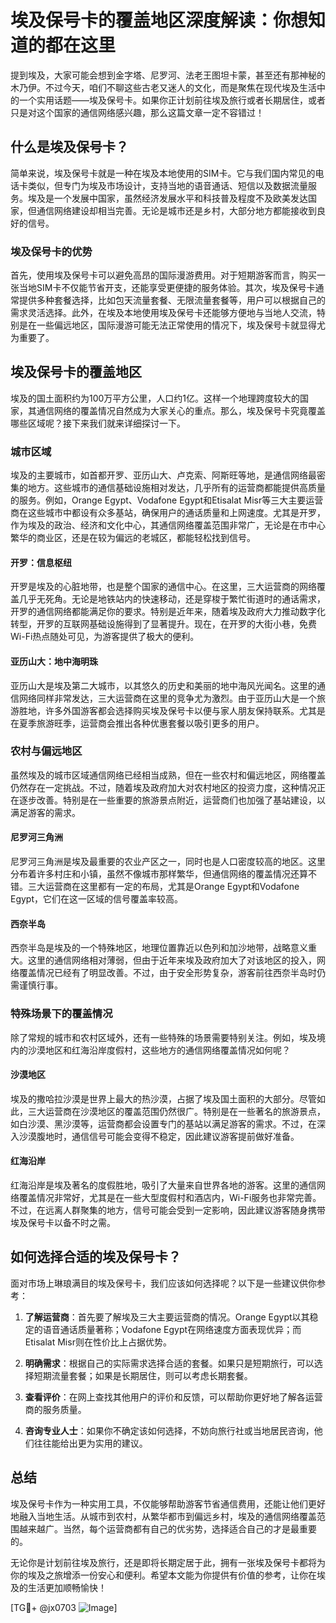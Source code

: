 # 埃及保号卡的覆盖地区深度解读：你想知道的都在这里

提到埃及，大家可能会想到金字塔、尼罗河、法老王图坦卡蒙，甚至还有那神秘的木乃伊。不过今天，咱们不聊这些古老又迷人的文化，而是聚焦在现代埃及生活中的一个实用话题——埃及保号卡。如果你正计划前往埃及旅行或者长期居住，或者只是对这个国家的通信网络感兴趣，那么这篇文章一定不容错过！

## 什么是埃及保号卡？

简单来说，埃及保号卡就是一种在埃及本地使用的SIM卡。它与我们国内常见的电话卡类似，但专门为埃及市场设计，支持当地的语音通话、短信以及数据流量服务。埃及是一个发展中国家，虽然经济发展水平和科技普及程度不及欧美发达国家，但通信网络建设却相当完善。无论是城市还是乡村，大部分地方都能接收到良好的信号。

### 埃及保号卡的优势

首先，使用埃及保号卡可以避免高昂的国际漫游费用。对于短期游客而言，购买一张当地SIM卡不仅能节省开支，还能享受更便捷的服务体验。其次，埃及保号卡通常提供多种套餐选择，比如包天流量套餐、无限流量套餐等，用户可以根据自己的需求灵活选择。此外，在埃及本地使用埃及保号卡还能够方便地与当地人交流，特别是在一些偏远地区，国际漫游可能无法正常使用的情况下，埃及保号卡就显得尤为重要了。

## 埃及保号卡的覆盖地区

埃及的国土面积约为100万平方公里，人口约1亿。这样一个地理跨度较大的国家，其通信网络的覆盖情况自然成为大家关心的重点。那么，埃及保号卡究竟覆盖哪些区域呢？接下来我们就来详细探讨一下。

### 城市区域

埃及的主要城市，如首都开罗、亚历山大、卢克索、阿斯旺等地，是通信网络最密集的地方。这些城市的通信基础设施相对发达，几乎所有的运营商都能提供高质量的服务。例如，Orange Egypt、Vodafone Egypt和Etisalat Misr等三大主要运营商在这些城市中都设有众多基站，确保用户的通话质量和上网速度。尤其是开罗，作为埃及的政治、经济和文化中心，其通信网络覆盖范围非常广，无论是在市中心繁华的商业区，还是在较为偏远的老城区，都能轻松找到信号。

#### 开罗：信息枢纽

开罗是埃及的心脏地带，也是整个国家的通信中心。在这里，三大运营商的网络覆盖几乎无死角。无论是地铁站内的快速移动，还是穿梭于繁忙街道时的通话需求，开罗的通信网络都能满足你的要求。特别是近年来，随着埃及政府大力推动数字化转型，开罗的互联网基础设施得到了显著提升。现在，在开罗的大街小巷，免费Wi-Fi热点随处可见，为游客提供了极大的便利。

#### 亚历山大：地中海明珠

亚历山大是埃及第二大城市，以其悠久的历史和美丽的地中海风光闻名。这里的通信网络同样非常发达，三大运营商在这里的竞争尤为激烈。由于亚历山大是一个旅游胜地，许多外国游客都会选择购买埃及保号卡以便与家人朋友保持联系。尤其是在夏季旅游旺季，运营商会推出各种优惠套餐以吸引更多的用户。

### 农村与偏远地区

虽然埃及的城市区域通信网络已经相当成熟，但在一些农村和偏远地区，网络覆盖仍然存在一定挑战。不过，随着埃及政府加大对农村地区的投资力度，这种情况正在逐步改善。特别是在一些重要的旅游景点附近，运营商们也加强了基站建设，以满足游客的需求。

#### 尼罗河三角洲

尼罗河三角洲是埃及最重要的农业产区之一，同时也是人口密度较高的地区。这里分布着许多村庄和小镇，虽然不像城市那样繁华，但通信网络的覆盖情况还算不错。三大运营商在这里都有一定的布局，尤其是Orange Egypt和Vodafone Egypt，它们在这一区域的信号覆盖率较高。

#### 西奈半岛

西奈半岛是埃及的一个特殊地区，地理位置靠近以色列和加沙地带，战略意义重大。这里的通信网络相对薄弱，但由于近年来埃及政府加大了对该地区的投入，网络覆盖情况已经有了明显改善。不过，由于安全形势复杂，游客前往西奈半岛时仍需谨慎行事。

### 特殊场景下的覆盖情况

除了常规的城市和农村区域外，还有一些特殊的场景需要特别关注。例如，埃及境内的沙漠地区和红海沿岸度假村，这些地方的通信网络覆盖情况如何呢？

#### 沙漠地区

埃及的撒哈拉沙漠是世界上最大的热沙漠，占据了埃及国土面积的大部分。尽管如此，三大运营商在沙漠地区的覆盖范围仍然很广。特别是在一些著名的旅游景点，如白沙漠、黑沙漠等，运营商都会设置专门的基站以满足游客的需求。不过，在深入沙漠腹地时，通信信号可能会变得不稳定，因此建议游客提前做好准备。

#### 红海沿岸

红海沿岸是埃及著名的度假胜地，吸引了大量来自世界各地的游客。这里的通信网络覆盖情况非常好，尤其是在一些大型度假村和酒店内，Wi-Fi服务也非常完善。不过，在远离人群聚集的地方，信号可能会受到一定影响，因此建议游客随身携带埃及保号卡以备不时之需。

## 如何选择合适的埃及保号卡？

面对市场上琳琅满目的埃及保号卡，我们应该如何选择呢？以下是一些建议供你参考：

1. **了解运营商**：首先要了解埃及三大主要运营商的情况。Orange Egypt以其稳定的语音通话质量著称；Vodafone Egypt在网络速度方面表现优异；而Etisalat Misr则在性价比上占据优势。
   
2. **明确需求**：根据自己的实际需求选择合适的套餐。如果只是短期旅行，可以选择短期流量套餐；如果是长期居住，则可以考虑长期套餐。

3. **查看评价**：在网上查找其他用户的评价和反馈，可以帮助你更好地了解各运营商的服务质量。

4. **咨询专业人士**：如果你不确定该如何选择，不妨向旅行社或当地居民咨询，他们往往能给出更为实用的建议。

## 总结

埃及保号卡作为一种实用工具，不仅能够帮助游客节省通信费用，还能让他们更好地融入当地生活。从城市到农村，从繁华都市到偏远乡村，埃及的通信网络覆盖范围越来越广。当然，每个运营商都有自己的优劣势，选择适合自己的才是最重要的。

无论你是计划前往埃及旅行，还是即将长期定居于此，拥有一张埃及保号卡都将为你的埃及之旅增添一份安心和便利。希望本文能为你提供有价值的参考，让你在埃及的生活更加顺畅愉快！

[TG💪+ @jx0703 ![Image](https://github.com/user-attachments/assets/dbca1d08-cadb-493c-b0ec-ad6f7a83f270)]
